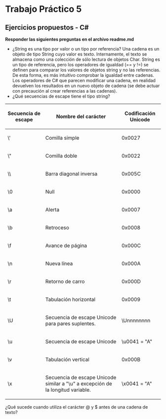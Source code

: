 # Trabajo Práctico 5
## Ejercicios propuestos - C#

**Responder las siguientes preguntas en el archivo readme.md**
+ ¿String es una tipo por valor o un tipo por referencia?
    Una cadena es un objeto de tipo String cuyo valor es texto. Internamente, el texto se almacena como una colección de sólo lectura de objetos Char.
    String es un tipo de referencia, pero los operadores de igualdad (== y !=) se definen para comparar los valores de objetos string y no las referencias. De esta forma, es más intuitivo comprobar la igualdad entre cadenas.
    Los operadores de C# que parecen modificar una cadena, en realidad devuelven los resultados en un nuevo objeto de cadena (se debe actuar con precaución al crear referencias a las cadenas).
+ ¿Qué secuencias de escape tiene el tipo string?
<table>
<colgroup>
<col>
<col>
<col>
</colgroup>
<thead>
<tr class="header">
<th><p>Secuencia de escape</p></th>
<th><p>Nombre del carácter</p></th>
<th><p>Codificación Unicode</p></th>
</tr>
</thead>
<tbody>
<tr class="odd">
<td><p>\'</p></td>
<td><p>Comilla simple</p></td>
<td><p>0x0027</p></td>
</tr>
<tr class="even">
<td><p>\"</p></td>
<td><p>Comilla doble</p></td>
<td><p>0x0022</p></td>
</tr>
<tr class="odd">
<td><p>\\</p></td>
<td><p>Barra diagonal inversa</p></td>
<td><p>0x005C</p></td>
</tr>
<tr class="even">
<td><p>\0</p></td>
<td><p>Null</p></td>
<td><p>0x0000</p></td>
</tr>
<tr class="odd">
<td><p>\a</p></td>
<td><p>Alerta</p></td>
<td><p>0x0007</p></td>
</tr>
<tr class="even">
<td><p>\b</p></td>
<td><p>Retroceso</p></td>
<td><p>0x0008</p></td>
</tr>
<tr class="odd">
<td><p>\f</p></td>
<td><p>Avance de página</p></td>
<td><p>0x000C</p></td>
</tr>
<tr class="even">
<td><p>\n</p></td>
<td><p>Nueva línea</p></td>
<td><p>0x000A</p></td>
</tr>
<tr class="odd">
<td><p>\r</p></td>
<td><p>Retorno de carro</p></td>
<td><p>0x000D</p></td>
</tr>
<tr class="even">
<td><p>\t</p></td>
<td><p>Tabulación horizontal</p></td>
<td><p>0x0009</p></td>
</tr>
<tr class="odd">
<td><p>\U</p></td>
<td><p>Secuencia de escape Unicode para pares suplentes.</p></td>
<td><p>\Unnnnnnnn</p></td>
</tr>
<tr class="even">
<td><p>\u</p></td>
<td><p>Secuencia de escape Unicode</p></td>
<td><p>\u0041 = "A"</p></td>
</tr>
<tr class="odd">
<td><p>\v</p></td>
<td><p>Tabulación vertical</p></td>
<td><p>0x000B</p></td>
</tr>
<tr class="even">
<td><p>\x</p></td>
<td><p>Secuencia de escape Unicode similar a "\u" a excepción de la longitud variable.</p></td>
<td><p>\x0041 = "A"</p></td>
</tr>
</tbody>
</table>
¿Qué sucede cuando utiliza el carácter @ y $ antes de una cadena de texto?
